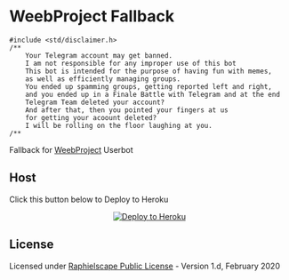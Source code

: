 # WeebProject Fallback

```
#include <std/disclaimer.h>
/**
    Your Telegram account may get banned.
    I am not responsible for any improper use of this bot
    This bot is intended for the purpose of having fun with memes,
    as well as efficiently managing groups.
    You ended up spamming groups, getting reported left and right,
    and you ended up in a Finale Battle with Telegram and at the end
    Telegram Team deleted your account?
    And after that, then you pointed your fingers at us
    for getting your acoount deleted?
    I will be rolling on the floor laughing at you.
/**
```

Fallback for [WeebProject](https://github.com/BianSepang/WeebProject) Userbot

## Host
Click this button below to Deploy to Heroku
<p align="center"><a href="https://heroku.com/deploy?template=https://github.com/BianSepang/WeebProject/tree/fallback"> <img src="https://www.herokucdn.com/deploy/button.png" alt="Deploy to Heroku"/></a></p>

## License
Licensed under [Raphielscape Public License](https://github.com/BianSepang/WeebProject/blob/master/LICENSE) - Version 1.d, February 2020
